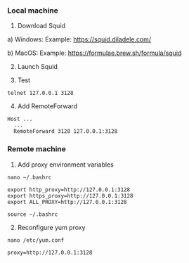 ### Local machine

1) Download Squid

a) Windows:
Example: https://squid.diladele.com/

b) MacOS:
Example: https://formulae.brew.sh/formula/squid

2) Launch Squid

3) Test

```
telnet 127.0.0.1 3128
```

4) Add RemoteForward

```
Host ...
  ...
  RemoteForward 3128 127.0.0.1:3128
```

### Remote machine

1) Add proxy environment variables

```
nano ~/.bashrc
```

```
export http_proxy=http://127.0.0.1:3128
export https_proxy=http://127.0.0.1:3128
export ALL_PROXY=http://127.0.0.1:3128
```

```
source ~/.bashrc
```

2) Reconfigure yum proxy

```
nano /etc/yum.conf
```

```
proxy=http://127.0.0.1:3128
```
